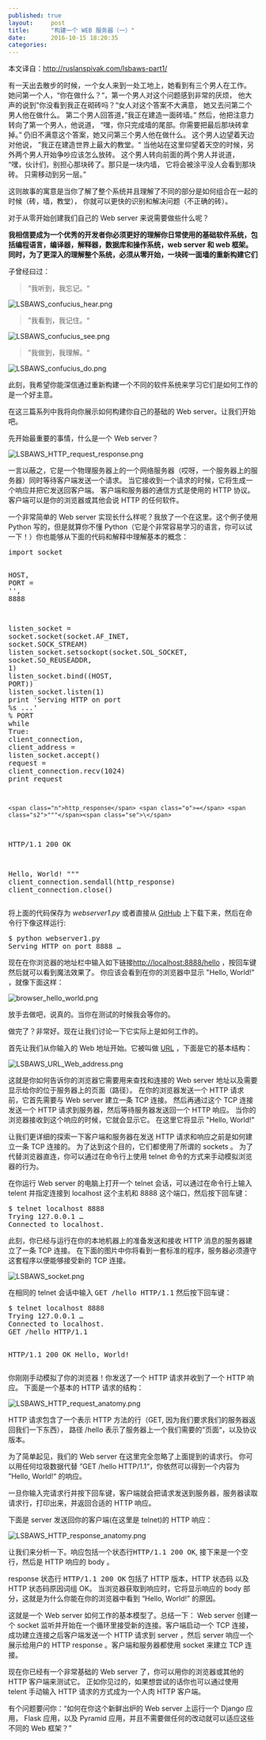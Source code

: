 ```yaml
---
published: true
layout:     post
title:      "构建一个 WEB 服务器（一）"
date:       2016-10-15 18:20:35
categories:
---
```







<div class="entry-content">
				<p>本文译自：<a class="reference external" href="http://ruslanspivak.com/lsbaws-part1/">http://ruslanspivak.com/lsbaws-part1/</a></p>
<p>有一天出去散步的时候，一个女人来到一处工地上，她看到有三个男人在工作。 她问第一个人，“你在做什么？“，第一个男人对这个问题感到非常的厌烦， 他大声的说到”你没看到我正在砌砖吗？“女人对这个答案不大满意， 她又去问第二个男人他在做什么。 第二个男人回答道，”我正在建造一面砖墙。” 然后，他把注意力转向了第一个男人，他说道， “嘿，你只完成墙的尾部。你需要把最后那块砖拿掉。” 仍旧不满意这个答案，她又问第三个男人他在做什么。 这个男人边望着天边对他说， ”我正在建造世界上最大的教堂。“ 当他站在这里仰望着天空的时候，另外两个男人开始争吵应该怎么放砖。 这个男人转向前面的两个男人并说道， “嘿，伙计们，别担心那块砖了。那只是一块内墙， 它将会被涂平没人会看到那块砖。 只需移动到另一层。”</p>
<p>这则故事的寓意是当你了解了整个系统并且理解了不同的部分是如何组合在一起的时候（砖，墙，教堂）， 你就可以更快的识别和解决问题（不正确的砖）。</p>
<p>对于从零开始创建我们自己的 Web server 来说需要做些什么呢？</p>
<p><strong>我相信要成为一个优秀的开发者你必须更好的理解你日常使用的基础软件系统，包括编程语言，编译器，解释器，数据库和操作系统，web server 和 web 框架。同时，为了更深入的理解整个系统，必须从零开始，一块砖一面墙的重新构建它们</strong></p>
<p>子曾经曰过：</p>
<blockquote><p>“我听到，我忘记。“</p></blockquote>
<p><img src="https://mozillazg.com/static/images/lsbaws-part1/LSBAWS_confucius_hear.png" alt="LSBAWS_confucius_hear.png" /></p>
<blockquote><p>”我看到，我记住。“</p></blockquote>
<p><img src="https://mozillazg.com/static/images/lsbaws-part1/LSBAWS_confucius_see.png" alt="LSBAWS_confucius_see.png" /></p>
<blockquote><p>”我做到，我理解。“</p></blockquote>
<p><img src="https://mozillazg.com/static/images/lsbaws-part1/LSBAWS_confucius_do.png" alt="LSBAWS_confucius_do.png" /></p>
<p>此刻，我希望你能深信通过重新构建一个不同的软件系统来学习它们是如何工作的是一个好主意。</p>
<p>在这三篇系列中我将向你展示如何构建你自己的基础的 Web server。让我们开始吧。</p>
<p>先开始最重要的事情，什么是一个 Web server？</p>
<p><img src="https://mozillazg.com/static/images/lsbaws-part1/LSBAWS_HTTP_request_response.png" alt="LSBAWS_HTTP_request_response.png" /></p>
<p>一言以蔽之，它是一个物理服务器上的一个网络服务器（哎呀，一个服务器上的服务器）同时等待客户端发送一个请求。 当它接收到一个请求的时候，它将生成一个响应并把它发送回客户端。 客户端和服务器的通信方式是使用的 HTTP 协议。 客户端可以是你的浏览器或其他会说 HTTP 的任何软件。</p>
<p>一个非常简单的 Web server 实现长什么样呢？我放了一个在这里。这个例子使用 Python 写的，但是就算你不懂 Python（它是个非常容易学习的语言，你可以试一下！）你也能够从下面的代码和解释中理解基本的概念：</p>
<div class="highlight">
<pre><span class="kn">import</span> <span class="nn">socket</span>

<span class="n">HOST</span><span class="p">,</span> <span class="n">PORT</span> <span class="o">=</span> <span class="s1">''</span><span class="p">,</span> <span class="mi">8888</span>

<span class="n">listen_socket</span> <span class="o">=</span> <span class="n">socket</span><span class="o">.</span><span class="n">socket</span><span class="p">(</span><span class="n">socket</span><span class="o">.</span><span class="n">AF_INET</span><span class="p">,</span> <span class="n">socket</span><span class="o">.</span><span class="n">SOCK_STREAM</span><span class="p">)</span>
<span class="n">listen_socket</span><span class="o">.</span><span class="n">setsockopt</span><span class="p">(</span><span class="n">socket</span><span class="o">.</span><span class="n">SOL_SOCKET</span><span class="p">,</span> <span class="n">socket</span><span class="o">.</span><span class="n">SO_REUSEADDR</span><span class="p">,</span> <span class="mi">1</span><span class="p">)</span>
<span class="n">listen_socket</span><span class="o">.</span><span class="n">bind</span><span class="p">((</span><span class="n">HOST</span><span class="p">,</span> <span class="n">PORT</span><span class="p">))</span>
<span class="n">listen_socket</span><span class="o">.</span><span class="n">listen</span><span class="p">(</span><span class="mi">1</span><span class="p">)</span>
<span class="k">print</span> <span class="s1">'Serving HTTP on port </span><span class="si">%s</span><span class="s1"> ...'</span> <span class="o">%</span> <span class="n">PORT</span>
<span class="k">while</span> <span class="bp">True</span><span class="p">:</span>
    <span class="n">client_connection</span><span class="p">,</span> <span class="n">client_address</span> <span class="o">=</span> <span class="n">listen_socket</span><span class="o">.</span><span class="n">accept</span><span class="p">()</span>
    <span class="n">request</span> <span class="o">=</span> <span class="n">client_connection</span><span class="o">.</span><span class="n">recv</span><span class="p">(</span><span class="mi">1024</span><span class="p">)</span>
    <span class="k">print</span> <span class="n">request</span>

    <span class="n">http_response</span> <span class="o">=</span> <span class="s2">"""</span><span class="se">\</span>
<span class="s2">HTTP/1.1 200 OK</span>

<span class="s2">Hello, World!</span>
<span class="s2">"""</span>
    <span class="n">client_connection</span><span class="o">.</span><span class="n">sendall</span><span class="p">(</span><span class="n">http_response</span><span class="p">)</span>
    <span class="n">client_connection</span><span class="o">.</span><span class="n">close</span><span class="p">()</span>
</pre>
</div>
<p>将上面的代码保存为 <em>webserver1.py</em> 或者直接从 <a class="reference external" href="https://github.com/rspivak/lsbaws/blob/master/part1/webserver1.py">GitHub</a> 上下载下来，然后在命令行下像这样运行:</p>
<pre class="literal-block">$ python webserver1.py
Serving HTTP on port 8888 …
</pre>
<p>现在在你浏览器的地址栏中输入如下链接<a class="reference external" href="http://localhost:8888/hello">http://localhost:8888/hello</a> ，按回车键然后就可以看到魔法效果了。 你应该会看到在你的浏览器中显示 "Hello, World!” ，就像下面这样：</p>
<p><img src="https://mozillazg.com/static/images/lsbaws-part1/browser_hello_world.png" alt="browser_hello_world.png" /></p>
<p>放手去做吧，说真的。当你在测试的时候我会等你的。</p>
<p>做完了？非常好。现在让我们讨论一下它实际上是如何工作的。</p>
<p>首先让我们从你输入的 Web 地址开始。它被叫做 <a class="reference external" href="http://en.wikipedia.org/wiki/Uniform_resource_locator">URL</a> ，下面是它的基本结构：</p>
<p><img src="https://mozillazg.com/static/images/lsbaws-part1/LSBAWS_URL_Web_address.png" alt="LSBAWS_URL_Web_address.png" /></p>
<p>这就是你如何告诉你的浏览器它需要用来查找和连接的 Web server 地址以及需要显示给你的位于服务器上的页面（路径）。 在你的浏览器发送一个 HTTP 请求前，它首先需要与 Web server 建立一条 TCP 连接。 然后再通过这个 TCP 连接发送一个 HTTP 请求到服务器，然后等待服务器发送回一个 HTTP 响应。 当你的浏览器接收到这个响应的时候，它就会显示它。 在这里它将显示 "Hello, World!"</p>
<p>让我们更详细的探索一下客户端和服务器在发送 HTTP 请求和响应之前是如何建立一条 TCP 连接的。 为了达到这个目的，它们都使用了所谓的 sockets 。 为了代替浏览器直连，你可以通过在命令行上使用 telnet 命令的方式来手动模拟浏览器的行为。</p>
<p>在你运行 Web server 的电脑上打开一个 telnet 会话，可以通过在命令行上输入 telent 并指定连接到 localhost 这个主机和 8888 这个端口，然后按下回车键：</p>
<pre class="literal-block">$ telnet localhost 8888
Trying 127.0.0.1 …
Connected to localhost.
</pre>
<p>此刻，你已经与运行在你的本地机器上的准备发送和接收 HTTP 消息的服务器建立了一条 TCP 连接。 在下面的图片中你将看到一套标准的程序，服务器必须遵守这套程序以便能够接受新的 TCP 连接。</p>
<p><img src="https://mozillazg.com/static/images/lsbaws-part1/LSBAWS_socket.png" alt="LSBAWS_socket.png" /></p>
<p>在相同的 telnet 会话中输入 <tt class="docutils literal">GET /hello HTTP/1.1</tt> 然后按下回车键：</p>
<pre class="literal-block">$ telnet localhost 8888
Trying 127.0.0.1 …
Connected to localhost.
GET /hello HTTP/1.1

HTTP/1.1 200 OK
Hello, World!
</pre>
<p>你刚刚手动模拟了你的浏览器！你发送了一个 HTTP 请求并收到了一个 HTTP 响应。 下面是一个基本的 HTTP 请求的结构：</p>
<p><img src="https://mozillazg.com/static/images/lsbaws-part1/LSBAWS_HTTP_request_anatomy.png" alt="LSBAWS_HTTP_request_anatomy.png" /></p>
<p>HTTP 请求包含了一个表示 HTTP 方法的行（GET, 因为我们要求我们的服务器返回我们一下东西）， 路径 /hello 表示了服务器上一个我们需要的”页面“，以及协议版本。</p>
<p>为了简单起见，我们的 Web server 在这里完全忽略了上面提到的请求行。 你可以用任何垃圾数据代替 ”GET /hello HTTP/1.1“，你依然可以得到一个内容为 ”Hello, World!“ 的响应。</p>
<p>一旦你输入完请求行并按下回车键，客户端就会把请求发送到服务器，服务器读取请求行，打印出来，并返回合适的 HTTP 响应。</p>
<p>下面是 server 发送回你的客户端(在这里是 telnet)的 HTTP 响应：</p>
<p><img src="https://mozillazg.com/static/images/lsbaws-part1/LSBAWS_HTTP_response_anatomy.png" alt="LSBAWS_HTTP_response_anatomy.png" /></p>
<p>让我们来分析一下。响应包括一个状态行<tt class="docutils literal">HTTP/1.1  200 OK</tt>, 接下来是一个空行，然后是 HTTP 响应的 body 。</p>
<p>response 状态行 <tt class="docutils literal">HTTP/1.1 200 OK</tt> 包括了 HTTP 版本，HTTP 状态码 以及 HTTP 状态码原因词组 OK。 当浏览器获取到响应时，它将显示响应的 body 部分，这就是为什么你能在你的浏览器中看到 “Hello, World!” 的原因。</p>
<p>这就是一个 Web server 如何工作的基本模型了。总结一下： Web server 创建一个 socket 监听并开始在一个循环里接受新的连接。客户端启动一个 TCP 连接，成功建立连接之后客户端发送一个 HTTP 请求到 server ，然后 server 响应一个展示给用户的 HTTP response 。客户端和服务器都使用 socket 来建立 TCP 连接。</p>
<p>现在你已经有一个非常基础的 Web server 了，你可以用你的浏览器或其他的 HTTP 客户端来测试它。 正如你见过的，如果想尝试的话你也可以通过使用 telent 手动输入 HTTP 请求的方式成为一个人肉 HTTP 客户端。</p>
<p>有个问题要问你：“如何在你这个新鲜出炉的 Web server 上运行一个 Django 应用， Flask 应用，以及 Pyramid 应用，并且不需要做任何的改动就可以适应这些不同的 Web 框架？”</p>







